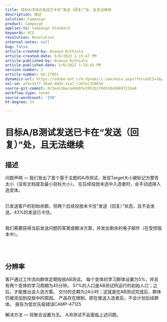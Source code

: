 ```yaml
---
title: 目标A/B测试发送已卡在“发送（回复）”处，且无法继续
description: 描述
solution: Campaign
product: Campaign
applies-to: Campaign Standard
keywords: KCS
resolution: Resolution
internal-notes: null
bug: false
article-created-by: Ananya Kuthiala
article-created-date: 5/6/2022 1:15:47 PM
article-published-by: Ananya Kuthiala
article-published-date: 5/6/2022 1:19:43 PM
version-number: 2
article-number: KA-17851
dynamics-url: https://adobe-ent.crm.dynamics.com/main.aspx?forceUCI=1&pagetype=entityrecord&etn=knowledgearticle&id=ff3f8d9f-3ecd-ec11-a7b5-0022480b639b
exl-id: af4cd1ff-36a8-40de-a1a7-c3bfec358018
source-git-commit: 0c3e421beca46d9fe1952b1f98538a50697216a0
workflow-type: tm+mt
source-wordcount: '250'
ht-degree: 1%

---
```


# 目标A/B测试发送已卡在“发送（回复）”处，且无法继续

## 描述

问题声明 — 我们发出了首个基于主题的A/B测试，发现Target大小被标记为警告太小（没有文档提及最小目标大小）。 在后续投放未选中入选者时，会手动选择入选变体。

<br>已发送客户的初始余额，但两个后续投放未卡住“发送（回复）”状态，且不会发送，43%的发送已卡住。

<br>我们需要获得当前发送问题的答案或解决方案，并发出剩余的电子邮件（在受控版本中）。

<br> 

## 分辨率


客户通过工作流向群体定期投放AB测试。 每个变体的学习群体设置为5%，并且有两个变体的学习周期为45分钟。 57%的人口是AB测试所运行的初始人口；之后，才能推出该入选方案。 交付的总期为24小时；这就是在AB测试完成后，群体仍被添加到投放中的原因。 产品存在限制，即在推送入选者后，不会计划后续群体。 报告为低优先级错误CAMP-47125

解决方法 — 将聚合设置为无。 A/B测试不会面临上述问题。
